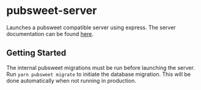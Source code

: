 # pubsweet-server

Launches a pubsweet compatible server using express. The server documentation can be found [here](https://dev.coko.foundation/?path=/docs/common-libraries-server--page).

## Getting Started

The internal pubsweet migrations must be run before launching the server. Run `yarn pubsweet migrate` to initiate the database migration. This will be done automatically when not running in production.
